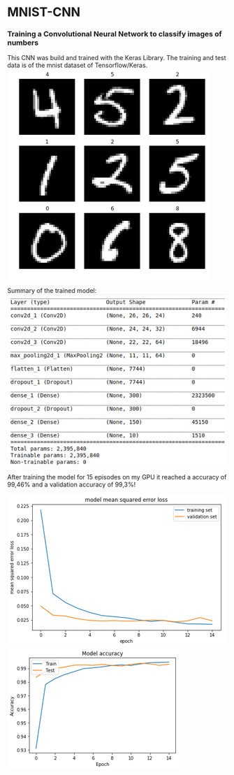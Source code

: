 # MNIST-CNN
[image1]: ./Imgs/loss.png 
[image2]: ./Imgs/acc.png 
[image3]: ./Imgs/CNN.png
[image4]: ./Imgs/numbers.png

### Training a Convolutional Neural Network to classify images of numbers
This CNN was build and trained with the Keras Library. The training and test data is of the mnist dataset of Tensorflow/Keras.
![alt text][image4]
</b>

Summary of the trained model:
![alt text][image3]

After training the model for 15 episodes on my GPU it reached a accuracy of 99,46% and a validation accuracy of 99,3%!

![alt text][image1]
![alt text][image2]

